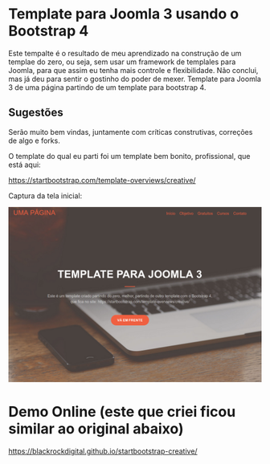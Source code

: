 # Template para Joomla 3 usando o Bootstrap 4
Este tempalte é o resultado de meu aprendizado na construção de um templae do zero, ou seja, sem usar um framework de templales para Joomla, para que assim eu tenha mais controle e flexibilidade. Não conclui, mas já deu para sentir o gostinho do poder de mexer. 
Template para Joomla 3 de uma página partindo de um template para bootstrap 4.

## Sugestões
Serão muito bem vindas, juntamente com críticas construtivas, correções de algo e forks.

O template do qual eu parti foi um template bem bonito, profissional, que está aqui:

https://startbootstrap.com/template-overviews/creative/

Captura da tela inicial:

<img src="tpl_ribafs.png">

# Demo Online (este que criei ficou similar ao original abaixo)
https://blackrockdigital.github.io/startbootstrap-creative/

